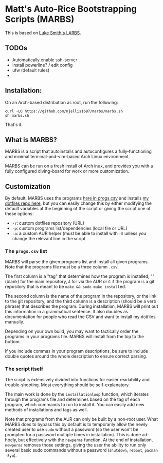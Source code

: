 # Matt's Auto-Rice Bootstrapping Scripts (MARBS)

This is based on [Luke Smith's LARBS](larbs.xyz).

## TODOs

- Automatically enable ssh-server
- Install powerline? / edit config
- ufw (default rules)
-

## Installation:

On an Arch-based distribution as root, run the following:

```
curl -LO https://github.com/mjellis1687/marbs/marbs.sh
sh marbs.sh
```

That's it.

## What is MARBS?

MARBS is a script that autoinstalls and autoconfigures a fully-functioning
and minimal terminal-and-vim-based Arch Linux environment.

MARBS can be run on a fresh install of Arch inux, and provides you
with a fully configured diving-board for work or more customization.

## Customization

By default, MARBS uses the programs [here in progs.csv](progs.csv) and installs
[my dotfiles repo here](https://github.com/mjellis1687/dotfiles), but you can
easily change this by either modifying the default variables at the
beginning of the script or giving the script one of these options:

- `-r`: custom dotfiles repository (URL)
- `-p`: custom programs list/dependencies (local file or URL)
- `-a`: a custom AUR helper (must be able to install with `-S` unless you
  change the relevant line in the script

### The `progs.csv` list

MARBS will parse the given programs list and install all given programs. Note
that the programs file must be a three column `.csv`.

The first column is a "tag" that determines how the program is installed, ""
(blank) for the main repository, `A` for via the AUR or `G` if the program is a
git repository that is meant to be `make && sudo make install`ed.

The second column is the name of the program in the repository, or the link to
the git repository, and the third column is a description (should be a verb
phrase) that describes the program. During installation, MARBS will print out
this information in a grammatical sentence. It also doubles as documentation
for people who read the CSV and want to install my dotfiles manually.

Depending on your own build, you may want to tactically order the programs in
your programs file. MARBS will install from the top to the bottom.

If you include commas in your program descriptions, be sure to include double
quotes around the whole description to ensure correct parsing.

### The script itself

The script is extensively divided into functions for easier readability and
trouble-shooting. Most everything should be self-explanatory.

The main work is done by the `installationloop` function, which iterates
through the programs file and determines based on the tag of each program,
which commands to run to install it. You can easily add new methods of
installations and tags as well.

Note that programs from the AUR can only be built by a non-root user. What
MARBS does to bypass this by default is to temporarily allow the newly created
user to use `sudo` without a password (so the user won't be prompted for a
password multiple times in installation). This is done ad-hocly, but
effectively with the `newperms` function. At the end of installation,
`newperms` removes those settings, giving the user the ability to run only
several basic sudo commands without a password (`shutdown`, `reboot`,
`pacman -Syu`).
